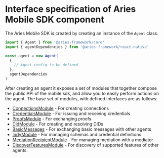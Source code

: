 # Interface specification of Aries Mobile SDK component

The Aries Mobile SDK is created by creating an instance of the `Agent` class.

```typescript
import { Agent } from '@aries-framework/core'
import { agentDependencies } from '@aries-framework/react-native'

const agent = new Agent(
  {
    // Agent config to be defined
  },
  agentDependencies
)
```

After creating an agent it exposes a set of modules that together compose the public API of the mobile sdk, and allow you to easily perform actions on the agent. The base set of modules, with defined interfaces are as follows:

- [ConnectionsModule](./interfaces/connections/ConnectionsModule.ts) - For creating connections
- [CredentialsModule](./interfaces/credentials/CredentialsModule.ts) - For issuing and receiving credentials
- [ProofsModule](./interfaces/proofs/ProofsModule.ts) - For exchanging proofs
- [DidModule](./interfaces/dids/DidModule.ts) - For creating and resolving DIDs
- [BasicMessages](./interfaces/basic-messages/BasicMessagesModule.ts) - For exchanging basic messages with other agents
- [IndyModule](./interfaces/indy/IndyModule.ts) - For managing schemas and credential definitions
- [MediationRecipientModule](./mediation/MediationRecipientModule.ts) - For managing mediation with a mediator
- [DiscoverFeaturesModule](./discover-features/DiscoverFeaturesModule.ts) - For discovery of supported features of other agents.
